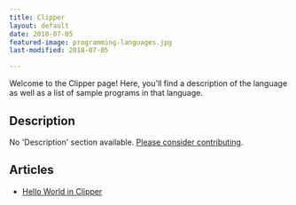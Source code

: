 ```yaml
---
title: Clipper
layout: default
date: 2018-07-05
featured-image: programming-languages.jpg
last-modified: 2018-07-05

---
```


Welcome to the Clipper page! Here, you'll find a description of the language as well as a list of sample programs in that language.

## Description

No 'Description' section available. [Please consider contributing](https://github.com/TheRenegadeCoder/sample-programs-website).

## Articles

- [Hello World in Clipper](https://rzuckerm.github.io/sample-programs-website-copy/projects/hello-world/clipper)